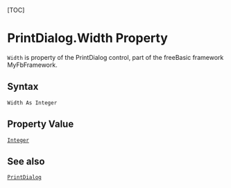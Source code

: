 [TOC]
# PrintDialog.Width Property

`Width` is property of the PrintDialog control, part of the freeBasic framework MyFbFramework.
## Syntax
```freeBasic
Width As Integer
```
## Property Value
[`Integer`]("https://www.freebasic.net/wiki/KeyPgInteger")
## See also
[`PrintDialog`](PrintDialog.md)
